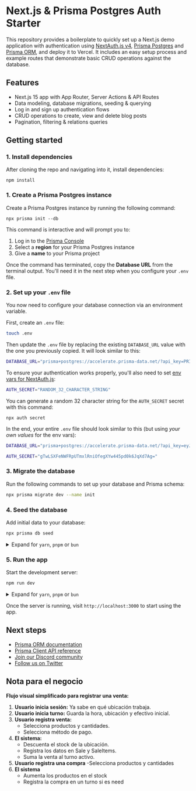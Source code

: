 # Next.js & Prisma Postgres Auth Starter

This repository provides a boilerplate to quickly set up a Next.js demo application with authentication using [NextAuth.js v4](https://next-auth.js.org/), [Prisma Postgres](https://www.prisma.io/postgres) and [Prisma ORM](https://www.prisma.io/orm), and deploy it to Vercel. It includes an easy setup process and example routes that demonstrate basic CRUD operations against the database.

## Features

- Next.js 15 app with App Router, Server Actions & API Routes
- Data modeling, database migrations, seeding & querying
- Log in and sign up authentication flows
- CRUD operations to create, view and delete blog posts
- Pagination, filtering & relations queries

## Getting started

### 1. Install dependencies

After cloning the repo and navigating into it, install dependencies:

```
npm install
```

### 1. Create a Prisma Postgres instance

Create a Prisma Postgres instance by running the following command:

```
npx prisma init --db
```

This command is interactive and will prompt you to:

1. Log in to the [Prisma Console](https://console.prisma.io)
1. Select a **region** for your Prisma Postgres instance
1. Give a **name** to your Prisma project

Once the command has terminated, copy the **Database URL** from the terminal output. You'll need it in the next step when you configure your `.env` file.

<!-- Create a Prisma Postgres database instance using [Prisma Data Platform](https://console.prisma.io):

1. Navigate to [Prisma Data Platform](https://console.prisma.io).
2. Click **New project** to create a new project.
3. Enter a name for your project in the **Name** field.
4. Inside the **Prisma Postgres** section, click **Get started**.
5. Choose a region close to your location from the **Region** dropdown.
6. Click **Create project** to set up your database. This redirects you to the database setup page.
7. In the **Set up database access** section, copy the `DATABASE_URL`. You will use this in the next steps. -->

### 2. Set up your `.env` file

You now need to configure your database connection via an environment variable.

First, create an `.env` file:

```bash
touch .env
```

Then update the `.env` file by replacing the existing `DATABASE_URL` value with the one you previously copied. It will look similar to this:

```bash
DATABASE_URL="prisma+postgres://accelerate.prisma-data.net/?api_key=PRISMA_POSTGRES_API_KEY"
```

To ensure your authentication works properly, you'll also need to set [env vars for NextAuth.js](https://next-auth.js.org/configuration/options):

```bash
AUTH_SECRET="RANDOM_32_CHARACTER_STRING"
```

You can generate a random 32 character string for the `AUTH_SECRET` secret with this command:

```
npx auth secret
```

In the end, your entire `.env` file should look similar to this (but using _your own values_ for the env vars):

```bash
DATABASE_URL="prisma+postgres://accelerate.prisma-data.net/?api_key=eyJhbGciOiJIUzI1NiIsInR5cCI6IkpXVCJ9.eyJhcGlfa2V5IjoiMWEzMjBiYTEtYjg2Yy00ZTA5LThmZTktZDBhODA3YjQwZjBkIiwidGVuYW50X2lkIjoiY2RhYmM3ZTU1NzdmMmIxMmM0ZTI1Y2IwNWJhZmZhZmU4NjAxNzkxZThlMzhlYjI1NDgwNmIzZjI5NmU1NTkzNiIsImludGVybmFsX3NlY3JldCI6ImI3YmQzMjFhLTY2ODQtNGRiMC05ZWRiLWIyMGE2ZTQ0ZDMwMSJ9.JgKXQBatjjh7GIG3_fRHDnia6bDv8BdwvaX5F-XdBfw"

AUTH_SECRET="gTwLSXFeNWFRpUTmxlRniOfegXYw445pd0k6JqXd7Ag="
```

### 3. Migrate the database

Run the following commands to set up your database and Prisma schema:

```bash
npx prisma migrate dev --name init
```

<!--
<details>

<summary>Expand for <code>yarn</code>, <code>pnpm</code> or <code>bun</code></summary>

```bash
# Using yarn
yarn prisma migrate dev --name init

# Using pnpm
pnpm prisma migrate dev --name init

# Using bun
bun prisma migrate dev --name init
```

</details> -->

### 4. Seed the database

Add initial data to your database:

```bash
npx prisma db seed
```

<details>

<summary>Expand for <code>yarn</code>, <code>pnpm</code> or <code>bun</code></summary>

```bash
# Using yarn
yarn prisma db seed

# Using pnpm
pnpm prisma db seed

# Using bun
bun prisma db seed
```

</details>

### 5. Run the app

Start the development server:

```bash
npm run dev
```

<details>

<summary>Expand for <code>yarn</code>, <code>pnpm</code> or <code>bun</code></summary>

```bash
# Using yarn
yarn dev

# Using pnpm
pnpm run dev

# Using bun
bun run dev
```

</details>

Once the server is running, visit `http://localhost:3000` to start using the app.

## Next steps

- [Prisma ORM documentation](https://www.prisma.io/docs/orm)
- [Prisma Client API reference](https://www.prisma.io/docs/orm/prisma-client)
- [Join our Discord community](https://discord.com/invite/prisma)
- [Follow us on Twitter](https://twitter.com/prisma)


## Nota para el negocio

**Flujo visual simplificado para registrar una venta:**

1. **Usuario inicia sesión:** Ya sabe en qué ubicación trabaja.
2. **Usuario inicia turno:** Guarda la hora, ubicación y efectivo inicial.
3. **Usuario registra venta:**
    - Selecciona productos y cantidades.
    - Selecciona método de pago.
4. **El sistema:**
    - Descuenta el stock de la ubicación.
    - Registra los datos en Sale y SaleItems.
    - Suma la venta al turno activo.
5. **Usuario registra una compra**
    -Selecciona productos y cantidades
6. **El sistema**
    - Aumenta los productos en el stock
    - Registra la compra en un turno si es need